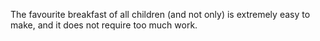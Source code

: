The favourite breakfast of all children (and not only) is extremely easy to make, and it does not require too much work.